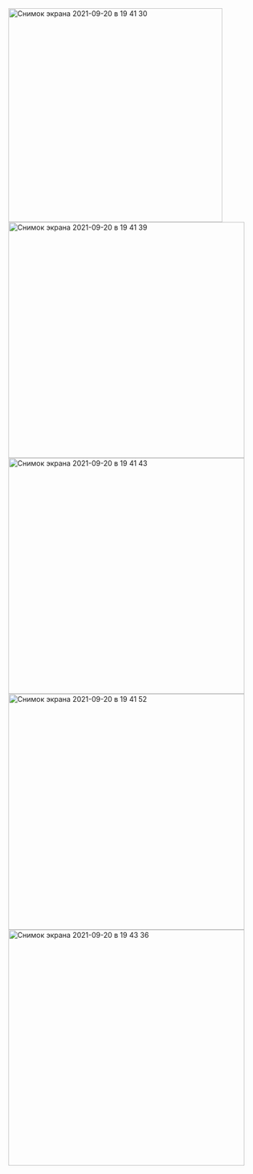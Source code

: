 <img width="426" alt="Снимок экрана 2021-09-20 в 19 41 30" src="https://user-images.githubusercontent.com/88253448/134041349-8d2c7174-9537-4742-a7cb-16030d863e57.png">
<img width="470" alt="Снимок экрана 2021-09-20 в 19 41 39" src="https://user-images.githubusercontent.com/88253448/134041365-352e12b0-a8af-432c-9334-d0affda19567.png">
<img width="470" alt="Снимок экрана 2021-09-20 в 19 41 43" src="https://user-images.githubusercontent.com/88253448/134041370-5374e358-037b-41e5-85d4-b667fa4b78e8.png">
<img width="470" alt="Снимок экрана 2021-09-20 в 19 41 52" src="https://user-images.githubusercontent.com/88253448/134041387-cb936fa5-4155-4c48-b3c5-e58ce5239204.png">
<img width="470" alt="Снимок экрана 2021-09-20 в 19 43 36" src="https://user-images.githubusercontent.com/88253448/134041402-6ae7fb8d-53fd-4636-9178-c33dadb4856f.png">
